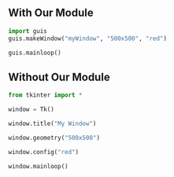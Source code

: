 ## With Our Module

```py
import guis
guis.makeWindow("myWindow", "500x500", "red")

guis.mainloop()
```

## Without Our Module
```py
from tkinter import *

window = Tk()

window.title("My Window")

window.geometry("500x500")

window.config("red")

window.mainloop()
